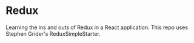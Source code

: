 # Redux
Learning the ins and outs of Redux in a React application.  This repo uses Stephen Grider's ReduxSimpleStarter.
